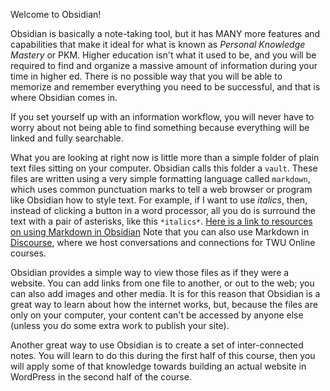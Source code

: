 Welcome to Obsidian!

Obsidian is basically a note-taking tool, but it has MANY more features and capabilities that make it ideal for what is known as *Personal Knowledge Mastery* or PKM. Higher education isn't what it used to be, and you will be required to find and organize a massive amount of information during your time in higher ed. There is no possible way that you will be able to memorize and remember everything you need to be successful, and that is where Obsidian comes in.

If you set yourself up with an information workflow, you will never have to worry about not being able to find something because everything will be linked and fully searchable.

What you are looking at right now is little more than a simple folder of plain text files sitting on your computer. Obsidian calls this folder a `vault`. These files are written using a very simple formatting language called `markdown`, which uses common punctuation marks to tell a web browser or program like Obsidian how to style text. For example, if I want to use *italics*, then, instead of clicking a button in a word processor, all you do is surround the text with a pair of asterisks, like this `*italics*`. [Here is a link to resources on using Markdown in Obsidian](https://help.obsidian.md/Editing+and+formatting/Basic+formatting+syntax) Note that you can also use Markdown in [Discourse](https://twu.discourse.group), where we host conversations and connections for TWU Online courses.

Obsidian provides a simple way to view those files as if they were a website. You can add links from one file to another, or out to the web; you can also add images and other media. It is for this reason that Obsidian is a great way to learn about how the internet works, but, because the files are only on your computer, your content can't be accessed by anyone else (unless you do some extra work to publish your site).

Another great way to use Obsidian is to create a set of inter-connected notes. You will learn to do this during the first half of this course, then you will apply some of that knowledge towards building an actual website in WordPress in the second half of the course. 